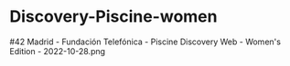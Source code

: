# Discovery-Piscine-women

#42 Madrid - Fundación Telefónica - Piscine Discovery Web - Women's Edition - 2022-10-28.png
